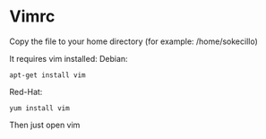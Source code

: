 # Vimrc

Copy the file to your home directory (for example: /home/sokecillo)

It requires vim installed:
Debian: 
```
apt-get install vim
```
Red-Hat: 
```
yum install vim
```

Then just open vim
